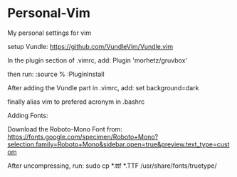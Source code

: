 # Personal-Vim
My personal settings for vim

setup Vundle:
https://github.com/VundleVim/Vundle.vim

In the plugin section of .vimrc, add:
Plugin 'morhetz/gruvbox'

then run:
:source %
:PluginInstall


After adding the Vundle part in .vimrc, add:
set background=dark

finally alias vim to prefered acronym in .bashrc


Adding Fonts:

Download the Roboto-Mono Font from:
https://fonts.google.com/specimen/Roboto+Mono?selection.family=Roboto+Mono&sidebar.open=true&preview.text_type=custom

After uncompressing, run:
sudo cp *.ttf *.TTF /usr/share/fonts/truetype/
